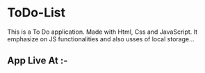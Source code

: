 # ToDo-List
 This is a To Do application. Made with Html, Css and JavaScript. It emphasize on JS functionalities and also usses of local storage...

## App Live At :- 
